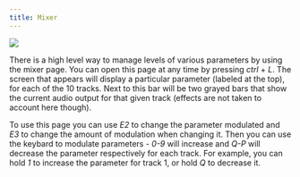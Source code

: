 ```yaml
---
title: Mixer
---
```


<img src="/static/mixer.png" class="fr">

There is a high level way to manage levels of various parameters by using the mixer page. You can open this page at any time by pressing *ctrl* + *L*. The screen that appears will display a particular parameter (labeled at the top), for each of the 10 tracks. Next to this bar will be two grayed bars that show the current audio output for that given track (effects are not taken to account here though). 

To use this page you can use *E2* to change the parameter modulated and *E3* to change the amount of modulation when changing it. Then you can use the keybard to modulate parameters - *0-9* will increase and *Q-P* will decrease the parameter respectively for each track. For example, you can hold *1* to increase the parameter for track 1, or hold *Q* to decrease it.